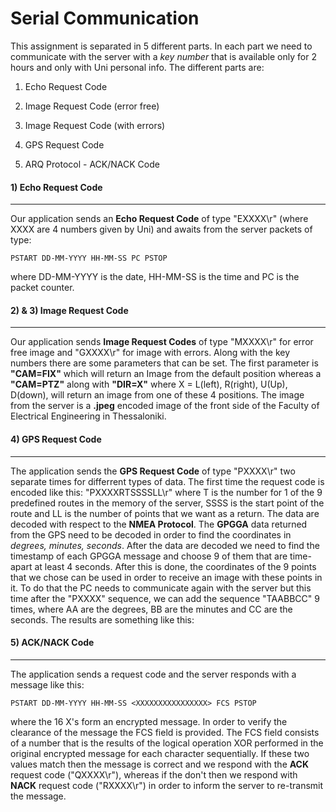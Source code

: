 # Serial Communication

This assignment is separated in 5 different parts. In each part we need to communicate with the server with a _key number_ that is available only for 2 hours and only with Uni personal info. The different parts are:

1. Echo Request Code

2. Image Request Code (error free)
3. Image Request Code (with errors)
4. GPS Request Code
5. ARQ Protocol - ACK/NACK Code

#### 1) Echo Request Code

---

Our application sends an **Echo Request Code** of type "EXXXX\r" (where XXXX are 4 numbers given by Uni)  and awaits from the server packets of type:

```
PSTART DD-MM-YYYY HH-MM-SS PC PSTOP
```

where DD-MM-YYYY is the date, HH-MM-SS is the time and PC is the packet counter.

#### 2) & 3) Image Request Code

---

Our application sends **Image Request Codes** of type "MXXXX\r" for error free image and "GXXXX\r" for image with errors. Along with the key numbers there are some parameters that can be set. The first parameter is **"CAM=FIX"** which will return an Image from the default position whereas a **"CAM=PTZ"** along with **"DIR=X"** where X = L(left), R(right), U(Up), D(down), will return an image from one of these 4 positions. The image from the server is a **.jpeg** encoded image of the front side of the Faculty of Electrical Engineering in Thessaloniki. 

#### 4) GPS Request Code

---

The application sends the **GPS Request Code** of type "PXXXX\r" two separate times for differrent types of data. The first time the request code is encoded like this: "PXXXXRTSSSSLL\r" where T is the number for 1 of the 9 predefined routes in the memory of the server, SSSS is the start point of the route and LL is the number of points that we want as a return. The data are decoded with respect to the **NMEA Protocol**. The **GPGGA** data returned from the GPS need to be decoded in order to find the coordinates in _degrees, minutes, seconds_. After the data are decoded we need to find the timestamp of each GPGGA message and choose 9 of them that are time-apart at least 4 seconds. After this is done, the coordinates of the 9 points that we chose can be used in order to receive an image with these points in it. To do that the PC needs to communicate again with the server but this time after the "PXXXX" sequence, we can add the sequence "TAABBCC" 9 times, where AA are the degrees, BB are the minutes and CC are the seconds. The results are something like this:

#### 5) ACK/NACK Code

---

The application sends a request code and the server responds with a message like this:

```
PSTART DD-MM-YYYY HH-MM-SS <XXXXXXXXXXXXXXXX> FCS PSTOP
```

where the 16 X's form an encrypted message. In order to verify the clearance of the message the FCS field is provided. The FCS field consists of a number that is the results of the logical operation XOR performed in the original encrypted message for each character sequentially. If these two values match then the message is correct and we respond with the **ACK** request code ("QXXXX\r"), whereas if the don't then we respond with **NACK** request code ("RXXXX\r") in order to inform the server to re-transmit the message.